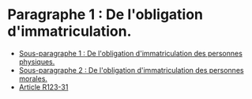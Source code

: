 # Paragraphe 1 : De l'obligation d'immatriculation.

- [Sous-paragraphe 1 : De l'obligation d'immatriculation des personnes physiques.](sous-paragraphe-1)
- [Sous-paragraphe 2 : De l'obligation d'immatriculation des personnes morales.](sous-paragraphe-2)
- [Article R123-31](article-r123-31.md)
